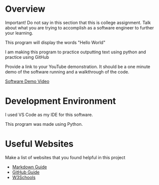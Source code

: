 # Overview

Important!  Do not say in this section that this is college assignment.  Talk about what you are trying to accomplish as a software engineer to further your learning.

This program will display the words "Hello World"

I am making this program to practice outputting text using python and practice using GitHub

Provide a link to your YouTube demonstration.  It should be a one minute demo of the software running and a walkthrough of the code.

[Software Demo Video](http://youtube.link.goes.here)

# Development Environment

I used VS Code as my IDE for this software.

This program was made using Python.

# Useful Websites

Make a list of websites that you found helpful in this project
* [Markdown Guide](https://www.markdownguide.org/cheat-sheet/)
* [GitHub Guide](https://guides.github.com/activities/hello-world/)
* [W3Schools](https://www.w3schools.com/python/python_syntax.asp)

